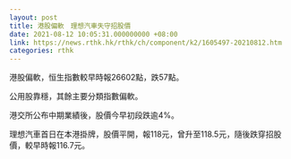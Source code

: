 ```yaml
---
layout: post
title: 港股偏軟　理想汽車失守招股價
date: 2021-08-12 10:05:31.000000000 +08:00
link: https://news.rthk.hk/rthk/ch/component/k2/1605497-20210812.htm
categories: rthk
---
```


港股偏軟，恒生指數較早時報26602點，跌57點。

公用股靠穩，其餘主要分類指數偏軟。

港交所公布中期業績後，股價今早初段跌逾4%。

理想汽車首日在本港掛牌，股價平開，報118元，曾升至118.5元，隨後跌穿招股價，較早時報116.7元。
